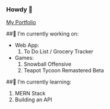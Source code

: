 ### Howdy 🤠
[My Portfolio](https://lu347-portfolio.vercel.app/)

##🔭 I’m currently working on:
- Web App:
   1. To Do List / Grocery Tracker
- Games:
   1. Snowball Offensive
   2. Teapot Tycoon Remastered Beta
  
##🌱 I’m currently learning:
  1. MERN Stack
  2. Building an API

<!--
**LU347/LU347** is a ✨ _special_ ✨ repository because its `README.md` (this file) appears on your GitHub profile.

Here are some ideas to get you started:

- 🔭 I’m currently working on ...
- 🌱 I’m currently learning ...
- 👯 I’m looking to collaborate on ...
- 🤔 I’m looking for help with ...
- 💬 Ask me about ...
- 📫 How to reach me: ...
- 😄 Pronouns: ...
- ⚡ Fun fact: ...
-->
